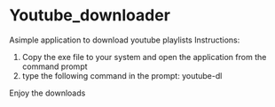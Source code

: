 # Youtube_downloader
Asimple application to download youtube playlists
Instructions:
1. Copy the exe file to your system and open the application from the command prompt
2. type the following command in the prompt:
youtube-dl <url of the playlist>


Enjoy the downloads
